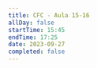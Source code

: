 ```yaml
---
title: CFC - Aula 15-16
allDay: false
startTime: 15:45
endTime: 17:25
date: 2023-09-27
completed: false
---
```

